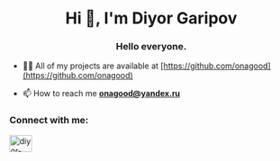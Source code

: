 <h1 align="center">Hi 👋, I'm Diyor Garipov</h1>
<h3 align="center">Hello everyone.</h3>

- 👨‍💻 All of my projects are available at [https://github.com/onagood](https://github.com/onagood)

- 📫 How to reach me **onagood@yandex.ru**

<h3 align="left">Connect with me:</h3>
<p align="left">
<a href="https://linkedin.com/in/diyor-garipov" target="blank"><img align="center" src="https://raw.githubusercontent.com/rahuldkjain/github-profile-readme-generator/master/src/images/icons/Social/linked-in-alt.svg" alt="diyor-garipov" height="30" width="40" /></a>
</p>

